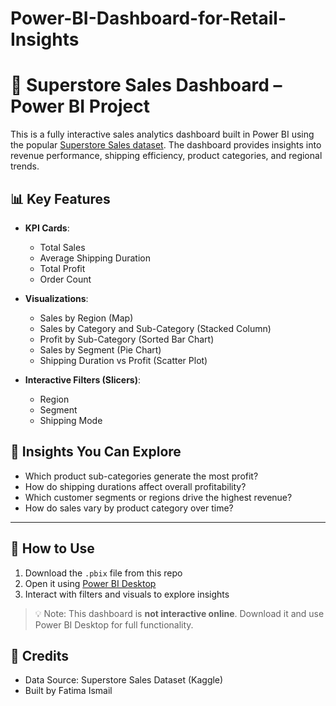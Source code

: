 # Power-BI-Dashboard-for-Retail-Insights
# 🧾 Superstore Sales Dashboard – Power BI Project

This is a fully interactive sales analytics dashboard built in Power BI using the popular [Superstore Sales dataset](https://www.kaggle.com/datasets/vivek468/superstore-dataset-final). The dashboard provides insights into revenue performance, shipping efficiency, product categories, and regional trends.

## 📊 Key Features

- **KPI Cards**:
  - Total Sales
  - Average Shipping Duration
  - Total Profit
  - Order Count

- **Visualizations**:
  - Sales by Region (Map)
  - Sales by Category and Sub-Category (Stacked Column)
  - Profit by Sub-Category (Sorted Bar Chart)
  - Sales by Segment (Pie Chart)
  - Shipping Duration vs Profit (Scatter Plot)

- **Interactive Filters (Slicers)**:
  - Region
  - Segment
  - Shipping Mode



## 🧠 Insights You Can Explore

- Which product sub-categories generate the most profit?
- How do shipping durations affect overall profitability?
- Which customer segments or regions drive the highest revenue?
- How do sales vary by product category over time?

---

## 🚀 How to Use

1. Download the `.pbix` file from this repo
2. Open it using [Power BI Desktop](https://powerbi.microsoft.com/desktop)
3. Interact with filters and visuals to explore insights

> 💡 Note: This dashboard is **not interactive online**. Download it and use Power BI Desktop for full functionality.

## 📌 Credits

- Data Source: Superstore Sales Dataset (Kaggle)
- Built  by Fatima Ismail




